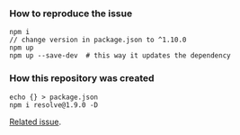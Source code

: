 ### How to reproduce the issue

    npm i
    // change version in package.json to ^1.10.0
    npm up
    npm up --save-dev  # this way it updates the dependency
    
### How this repository was created

    echo {} > package.json
    npm i resolve@1.9.0 -D

[Related issue][1].

[1]: https://npm.community/t/npm-update-doesnt-always-update-development-dependencies/7886
